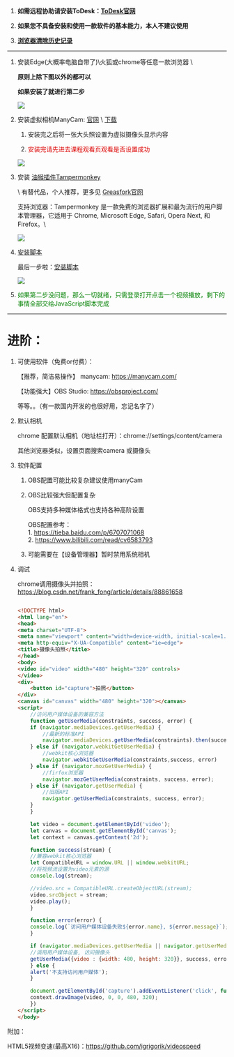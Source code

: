 

1. **如需远程协助请安装ToDesk：[ToDesk官网](https://www.todesk.com/)**

2. **如果您不具备安装和使用一款软件的基本能力，本人不建议使用**

3. **[浏览器清除历史记录](http://url.loefairy.top/8)**


---

1. 安装Edge(大概率电脑自带了)\火狐或chrome等任意一款浏览器 \

    **原则上除下图以外的都可以**

    **如果安装了就进行第二步**

    ![](https://cdn.jsdelivr.net/gh/xx025/cloudimg@main/img/20210426140546.png)


2. 安装虚拟相机ManyCam: [官网](https://manycam.com/) \ [下载](https://download3.manycams.com/installer/ManyCamSetup.exe)

    1. 安装完之后将一张大头照设置为虚拟摄像头显示内容

    2. <font color="#dd0000">安装完请先进去课程观看页观看是否设置成功</font> 

    ![](https://cdn.jsdelivr.net/gh/xx025/cloudimg@main/img/20210426140437.png)




3. 安装 [油猴插件Tampermonkey](https://www.tampermonkey.net/) 
    
    \ 有替代品，个人推荐，更多见 [Greasfork官网](https://greasyfork.org/zh-CN)

    支持浏览器：Tampermonkey 是一款免费的浏览器扩展和最为流行的用户脚本管理器，它适用于 Chrome, Microsoft Edge, Safari, Opera Next, 和 Firefox。\

    ![](https://cdn.jsdelivr.net/gh/xx025/cloudimg@main/img/2021-04-24_07-01-02.png)




4. [安装脚本](https://greasyfork.org/zh-CN/scripts/398362-lechuangxc)


    最后一步啦：[安装脚本](https://greasyfork.org/zh-CN/scripts/398362-lechuangxc)

    ![](https://cdn.jsdelivr.net/gh/xx025/cloudimg@main/img/20210424070254.png)

5. <font color="green">如果第二步没问题，那么一切就绪，只需登录打开点击一个视频播放，剩下的事情全部交给JavaScript脚本完成</font>


---

# 进阶：

1. 可使用软件（免费or付费）：

   【推荐，简洁易操作】 manycam:    https://manycam.com/  

    【功能强大】OBS Studio:     https://obsproject.com/

    等等。。（有一款国内开发的也很好用，忘记名字了）



1. 默认相机


    chrome 配置默认相机（地址栏打开）：chrome://settings/content/camera

    其他浏览器类似，设置页面搜索camera 或摄像头


2. 软件配置


    1. OBS配置可能比较复杂建议使用manyCam

    2. OBS比较强大但配置复杂
    
        OBS支持多种媒体格式也支持各种高阶设置
     
        OBS配置参考：  
            1. https://tieba.baidu.com/p/6707071068  
            2. https://www.bilibili.com/read/cv6583793


    3. 可能需要在【设备管理器】暂时禁用系统相机


3. 调试

   chrome调用摄像头并拍照： https://blog.csdn.net/frank_fong/article/details/88861658

    ```html
    
    <!DOCTYPE html>
    <html lang="en">
    <head>
    <meta charset="UTF-8">
    <meta name="viewport" content="width=device-width, initial-scale=1.0">
    <meta http-equiv="X-UA-Compatible" content="ie=edge">
    <title>摄像头拍照</title>
    </head>
    <body>
    <video id="video" width="480" height="320" controls>
    </video>
    <div>
        <button id="capture">拍照</button>
    </div>
    <canvas id="canvas" width="480" height="320"></canvas>
    <script>
        //访问用户媒体设备的兼容方法
        function getUserMedia(constraints, success, error) {
        if (navigator.mediaDevices.getUserMedia) {
            //最新的标准API
            navigator.mediaDevices.getUserMedia(constraints).then(success).catch(error);
        } else if (navigator.webkitGetUserMedia) {
            //webkit核心浏览器
            navigator.webkitGetUserMedia(constraints,success, error)
        } else if (navigator.mozGetUserMedia) {
            //firfox浏览器
            navigator.mozGetUserMedia(constraints, success, error);
        } else if (navigator.getUserMedia) {
            //旧版API
            navigator.getUserMedia(constraints, success, error);
        }
        }
    
        let video = document.getElementById('video');
        let canvas = document.getElementById('canvas');
        let context = canvas.getContext('2d');
    
        function success(stream) {
        //兼容webkit核心浏览器
        let CompatibleURL = window.URL || window.webkitURL;
        //将视频流设置为video元素的源
        console.log(stream);
    
        //video.src = CompatibleURL.createObjectURL(stream);
        video.srcObject = stream;
        video.play();
        }
    
        function error(error) {
        console.log(`访问用户媒体设备失败${error.name}, ${error.message}`);
        }
    
        if (navigator.mediaDevices.getUserMedia || navigator.getUserMedia || navigator.webkitGetUserMedia || navigator.mozGetUserMedia) {
        //调用用户媒体设备, 访问摄像头
        getUserMedia({video : {width: 480, height: 320}}, success, error);
        } else {
        alert('不支持访问用户媒体');
        }
    
        document.getElementById('capture').addEventListener('click', function () {
        context.drawImage(video, 0, 0, 480, 320);      
        })
    </script>
    </body>

    ```

附加：  
   
   HTML5视频变速(最高X16)：https://github.com/igrigorik/videospeed


    

